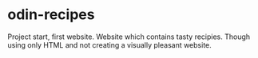 # odin-recipes

Project start, first website. Website which contains tasty recipies.
Though using only HTML and not creating a visually pleasant website.  